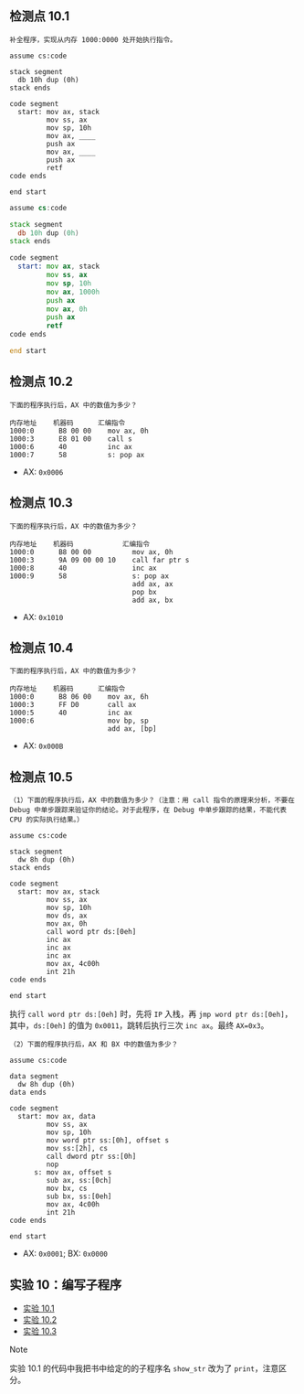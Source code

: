 ## 检测点 10.1

```
补全程序，实现从内存 1000:0000 处开始执行指令。

assume cs:code

stack segment
  db 10h dup (0h)
stack ends

code segment
  start: mov ax, stack
         mov ss, ax
         mov sp, 10h
         mov ax, ____
         push ax
         mov ax, ____
         push ax
         retf
code ends

end start
```

```asm
assume cs:code

stack segment
  db 10h dup (0h)
stack ends

code segment
  start: mov ax, stack
         mov ss, ax
         mov sp, 10h
         mov ax, 1000h
         push ax
         mov ax, 0h
         push ax
         retf
code ends

end start
```

## 检测点 10.2

```
下面的程序执行后，AX 中的数值为多少？

内存地址    机器码      汇编指令
1000:0      B8 00 00    mov ax, 0h
1000:3      E8 01 00    call s
1000:6      40          inc ax
1000:7      58          s: pop ax
```

- AX: `0x0006`

## 检测点 10.3

```
下面的程序执行后，AX 中的数值为多少？

内存地址    机器码            汇编指令
1000:0      B8 00 00          mov ax, 0h
1000:3      9A 09 00 00 10    call far ptr s
1000:8      40                inc ax
1000:9      58                s: pop ax
                              add ax, ax
                              pop bx
                              add ax, bx
```

- AX: `0x1010`

## 检测点 10.4

```
下面的程序执行后，AX 中的数值为多少？

内存地址    机器码      汇编指令
1000:0      B8 06 00    mov ax, 6h
1000:3      FF D0       call ax
1000:5      40          inc ax
1000:6                  mov bp, sp
                        add ax, [bp]
```

- AX: `0x000B`

## 检测点 10.5

```
（1）下面的程序执行后，AX 中的数值为多少？（注意：用 call 指令的原理来分析，不要在 Debug 中单步跟踪来验证你的结论。对于此程序，在 Debug 中单步跟踪的结果，不能代表 CPU 的实际执行结果。）

assume cs:code

stack segment
  dw 8h dup (0h)
stack ends

code segment
  start: mov ax, stack
         mov ss, ax
         mov sp, 10h
         mov ds, ax
         mov ax, 0h
         call word ptr ds:[0eh]
         inc ax
         inc ax
         inc ax
         mov ax, 4c00h
         int 21h
code ends

end start
```

执行 `call word ptr ds:[0eh]` 时，先将 `IP` 入栈，再 `jmp word ptr ds:[0eh]`，其中，`ds:[0eh]` 的值为 `0x0011`，跳转后执行三次 `inc ax`。最终 `AX=0x3`。

```
（2）下面的程序执行后，AX 和 BX 中的数值为多少？

assume cs:code

data segment
  dw 8h dup (0h)
data ends

code segment
  start: mov ax, data
         mov ss, ax
         mov sp, 10h
         mov word ptr ss:[0h], offset s
         mov ss:[2h], cs
         call dword ptr ss:[0h]
         nop
      s: mov ax, offset s
         sub ax, ss:[0ch]
         mov bx, cs
         sub bx, ss:[0eh]
         mov ax, 4c00h
         int 21h
code ends

end start
```

- AX: `0x0001`; BX: `0x0000`

## 实验 10：编写子程序

- [实验 10.1](../codes/lab_10-1.asm)
- [实验 10.2](../codes/lab_10-2.asm)
- [实验 10.3](../codes/lab_10-3.asm)

> [!NOTE]
> 实验 10.1 的代码中我把书中给定的的子程序名 `show_str` 改为了 `print`，注意区分。
